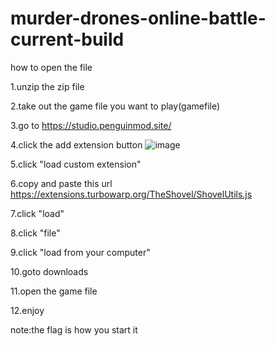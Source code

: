# murder-drones-online-battle-current-build

how to open the file

1.unzip the zip file

2.take out the game file you want to play(gamefile)

3.go to https://studio.penguinmod.site/	

4.click the add extension button
![image](https://codehs.com/uploads/df30279432e759ed6eca4acd8a2d795e)	

5.click "load custom extension"	

6.copy and paste this url https://extensions.turbowarp.org/TheShovel/ShovelUtils.js	


7.click "load"	

8.click "file"	

9.click "load from your computer"	

10.goto downloads	

11.open the game file	

12.enjoy

note:the flag is how you start it
